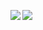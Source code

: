[
<img align="left" src="https://github-readme-stats.vercel.app/api?username=LeptoFlare&theme=graywhite&bg_color=0,e0f3db,ccebc5,a8ddb5,7bccc4&count_private=true&show_icons=true&hide_border=true"/>
<img align="left" src="https://github-readme-stats.vercel.app/api/top-langs/?username=LeptoFlare&theme=graywhite&bg_color=0,7bccc4,4eb3d3,2b8cbe&layout=compact&hide_border=true"/>
](https://lepto.tech)
